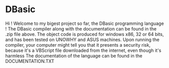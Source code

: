 # DBasic
Hi !
Welcome to my bigest project so far, the DBasic programming language !
The DBasic compiler along with the documentation can be found in the .zip file above. The object code is produced for windows x86, 32 or 64 bits, and has been tested on UNOWHY and ASUS machines.
Upon running the compiler, your computer might tell you that it presents a security risk, because it's a VBScript file downloaded from the internet, even though it's harmless
The documentation of the language can be found in the DOCUMENTATION.TXT
